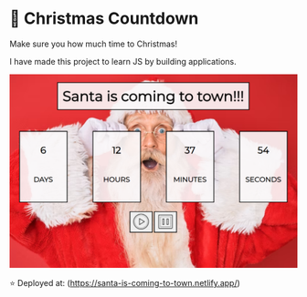 # 🎅 Christmas Countdown 

Make sure you how much time to Christmas!

I have made this project to learn JS by building applications.

![Santa is coming to town](https://github.com/OlaCharn/js-christmas-countdown/blob/main/screenshot.png?raw=true)



⭐ Deployed at: (<https://santa-is-coming-to-town.netlify.app/>)
